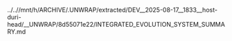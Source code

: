 ../..//mnt/h/ARCHIVE/.UNWRAP/extracted/DEV__2025-08-17__1833__host-duri-head/__UNWRAP/8d55071e22/INTEGRATED_EVOLUTION_SYSTEM_SUMMARY.md